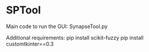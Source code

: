 # SPTool

Main code to run the GUI: SynapseTool.py 

Additional requirements: 
pip install scikit-fuzzy
pip install customtkinter==0.3
